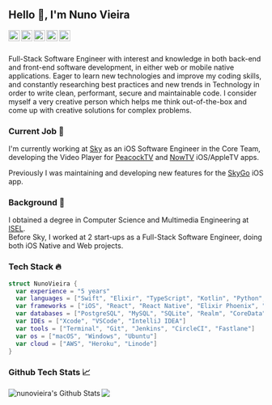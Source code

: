 ## Hello 👋, I'm Nuno Vieira 
<a href="https://www.linkedin.com/in/nunofcvieira/">
  <img align="left" alt="Nuno's LinkdeIn" width="22px" src="https://cdn.jsdelivr.net/npm/simple-icons@v3/icons/linkedin.svg" />
</a>
<a href="https://medium.com/@nuno.vieira">
  <img align="left" alt="Nuno's Medium" width="22px" src="https://cdn.jsdelivr.net/npm/simple-icons@v3/icons/medium.svg" />
</a>
<a href="https://dev.to/nunovieira">
  <img align="left" alt="Nuno's Medium" width="22px" src="https://cdn.jsdelivr.net/npm/simple-icons@v3/icons/dev-dot-to.svg" />
</a>
<a href="https://twitter.com/nuno_fcvieira">
  <img align="left" alt="Nuno's Instagram" width="22px" src="https://cdn.jsdelivr.net/npm/simple-icons@v3/icons/twitter.svg" />
</a>
<a href="https://www.instagram.com/nuno.fcvieira/">
  <img align="left" alt="Nuno's Instagram" width="22px" src="https://cdn.jsdelivr.net/npm/simple-icons@v3/icons/instagram.svg" />
</a>

</br>
</br>

Full-Stack Software Engineer with interest and knowledge in both back-end and front-end software development, in either web or mobile native applications. Eager to learn new technologies and improve my coding skills, and constantly researching best practices and new trends in Technology in order to write clean, performant, secure and maintainable code. I consider myself a very creative person which helps me think out-of-the-box and come up with creative solutions for complex problems.

### Current Job 🔭

I'm currently working at [Sky](https://github.com/sky-uk) as an iOS Software Engineer in the Core Team, 
developing the Video Player for [PeacockTV](https://www.peacocktv.com/) and [NowTV](https://www.nowtv.com/) iOS/AppleTV apps.

Previously I was maintaining and developing new features for the [SkyGo](https://apps.apple.com/gb/app/sky-go/id446086440) iOS app.

### Background 💼

I obtained a degree in Computer Science and Multimedia Engineering at [ISEL](https://www.isel.pt/). 
</br>
Before Sky, I worked at 2 start-ups as a Full-Stack Software Engineer, doing both iOS Native and Web projects. 

### Tech Stack 🔥

```Swift
struct NunoVieira {
  var experience = "5 years"
  var languages = ["Swift", "Elixir", "TypeScript", "Kotlin", "Python", "Ruby", "Objective-C", "PHP"]
  var frameworks = ["iOS", "React", "React Native", "Elixir Phoenix", "Yii2", "Laravel", "Flask"]
  var databases = ["PostgreSQL", "MySQL", "SQLite", "Realm", "CoreData"]
  var IDEs = ["Xcode", "VSCode", "IntelliJ IDEA"]
  var tools = ["Terminal", "Git", "Jenkins", "CircleCI", "Fastlane"]
  var os = ["macOS", "Windows", "Ubuntu"]
  var cloud = ["AWS", "Heroku", "Linode"]
}
```

### Github Tech Stats 📈

<img align="center" src="https://github-readme-stats.vercel.app/api/top-langs/?username=nuno-vieira&layout=compact" />

 <img align="left" alt="nunovieira's Github Stats" src="https://github-readme-stats.vercel.app/api?username=nuno-vieira&show_icons=true&hide_border=true&count_private=true" />
